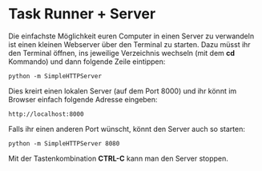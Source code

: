 # Task Runner + Server

Die einfachste Möglichkeit euren Computer in einen Server zu verwandeln ist einen kleinen Webserver über den Terminal zu starten. Dazu müsst ihr den Terminal öffnen, ins jeweilige Verzeichnis wechseln (mit dem **cd** Kommando) und dann folgende Zeile eintippen:

```
python -m SimpleHTTPServer
```

Dies kreirt einen lokalen Server (auf dem Port 8000) und ihr könnt im Browser einfach folgende Adresse eingeben:

```
http://localhost:8000
```

Falls ihr einen anderen Port wünscht, könnt den Server auch so starten:

```
python -m SimpleHTTPServer 8080
```

Mit der Tastenkombination **CTRL-C** kann man den Server stoppen.

